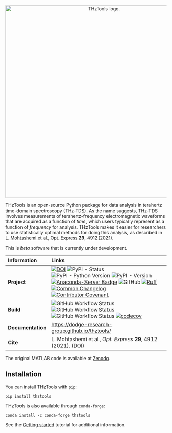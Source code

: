 <div style="text-align: center">
<picture>
  <source media="(prefers-color-scheme: dark)" srcset="https://raw.githubusercontent.com/dodge-research-group/thztools/main/docs/source/_static/thztools_logo_dark.svg" width="600">
  <source media="(prefers-color-scheme: light)" srcset="https://raw.githubusercontent.com/dodge-research-group/thztools/main/docs/source/_static/thztools_logo.svg" width="600">
  <img alt="THzTools logo." src="https://raw.githubusercontent.com/dodge-research-group/thztools/main/docs/source/_static/thztools_logo.svg" width="600">
</picture>
</div>

THzTools is an open-source Python package for data analysis in terahertz time-domain spectroscopy
(THz-TDS). As the name suggests, THz-TDS involves measurements of terahertz-frequency
electromagnetic waveforms that are acquired as a function of *time*, which users typically
represent as a function of *frequency* for analysis. THzTools makes it easier for researchers
to use statistically optimal methods for doing this analysis, as described in [L. Mohtashemi et al.,
 Opt. Express **29**, 4912 (2021)](https://doi.org/10.1364/OE.417724).

This is *beta* software that is currently under development.

| Information       | Links                                                                                                                                                                                                                                                                                                                                                                                                                                                                                                                                                                                                                                                                                                                                                                                                                                                |
|:------------------|:-----------------------------------------------------------------------------------------------------------------------------------------------------------------------------------------------------------------------------------------------------------------------------------------------------------------------------------------------------------------------------------------------------------------------------------------------------------------------------------------------------------------------------------------------------------------------------------------------------------------------------------------------------------------------------------------------------------------------------------------------------------------------------------------------------------------------------------------------------|
| **Project**       | [![DOI](https://zenodo.org/badge/569133241.svg)](https://zenodo.org/doi/10.5281/zenodo.10100093) ![PyPI - Status](https://img.shields.io/pypi/status/thztools) ![PyPI - Python Version](https://img.shields.io/pypi/pyversions/thztools) ![PyPI - Version](https://img.shields.io/pypi/v/thztools) [![Anaconda-Server Badge](https://anaconda.org/conda-forge/thztools/badges/version.svg)](https://anaconda.org/conda-forge/thztools) ![GitHub](https://img.shields.io/github/license/dodge-research-group/thztools) [![Ruff](https://img.shields.io/endpoint?url=https://raw.githubusercontent.com/astral-sh/ruff/main/assets/badge/v2.json)](https://github.com/astral-sh/ruff) [![Common Changelog](https://common-changelog.org/badge.svg)](https://common-changelog.org) [![Contributor Covenant](https://img.shields.io/badge/Contributor%20Covenant-2.1-4baaaa.svg)](code_of_conduct.md) |
| **Build**         | ![GitHub Workflow Status](https://img.shields.io/github/actions/workflow/status/dodge-research-group/thztools/sphinx.yml?label=build%3Adocs) ![GitHub Workflow Status](https://img.shields.io/github/actions/workflow/status/dodge-research-group/thztools/pytest-with-coverage.yml?label=build%3Atests%20(conda)) ![GitHub Workflow Status](https://img.shields.io/github/actions/workflow/status/dodge-research-group/thztools/test-pip.yml?label=build%3Atests%20(pip)) [![codecov](https://codecov.io/gh/dodge-research-group/thztools/branch/dev/graph/badge.svg?token=U8PLKTQ7AH)](https://codecov.io/gh/dodge-research-group/thztools)                                                                                                                                                                                                        |
| **Documentation** | https://dodge-research-group.github.io/thztools/                                                                                                                                                                                                                                                                                                                                                                                                                                                                                                                                                                                                                                                                                                                                                                                                     |
| **Cite**          | L. Mohtashemi et al., *Opt. Express* **29**, 4912 (2021). [(DOI)](https://doi.org/10.1364/OE.417724)                                                                                                                                                                                                                                                                                                                                                                                                                                                                                                                                                                                                                                                                                                                                                 |

The original MATLAB code is available at [Zenodo](https://zenodo.org/record/4876388).

## Installation

You can install THzTools with `pip`:

```shell
pip install thztools
```

THzTools is also available through `conda-forge`:

```shell
conda install -c conda-forge thztools
```

See the [Getting started](https://dodge-research-group.github.io/thztools/getting_started.html) tutorial for additional information.